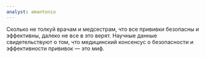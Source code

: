 ```yaml
---
analyst: amantonio
---
```


Сколько не толкуй врачам и медсестрам, что все прививки безопасны и эффективны, далеко не все в это верят.
Научные данные свидетельствуют о том, что медицинский консенсус о безопасности и эффективности прививок — это миф.
